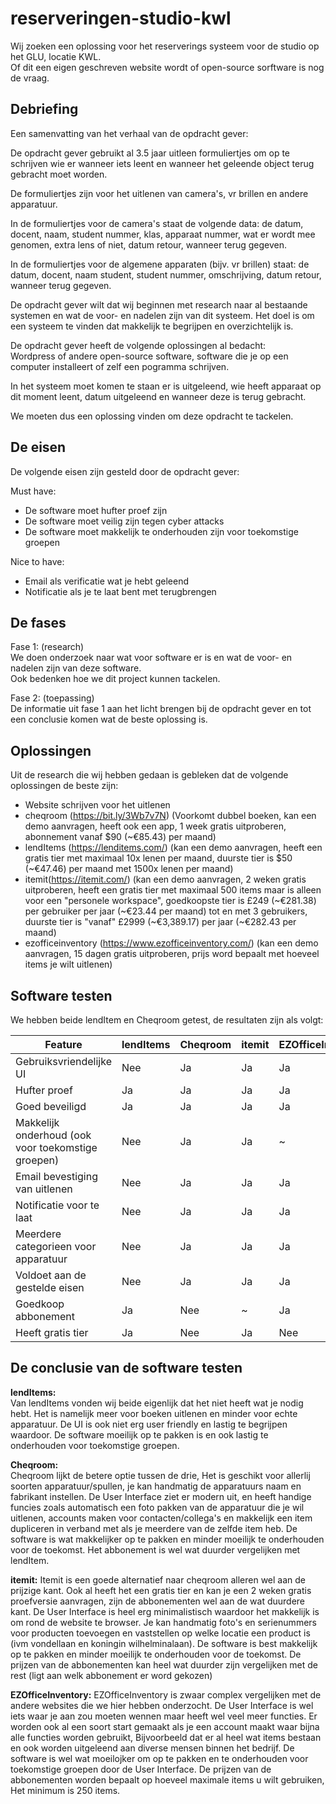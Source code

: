 # reserveringen-studio-kwl
Wij zoeken een oplossing voor het reserverings systeem voor de studio op het GLU, locatie KWL.  
Of dit een eigen geschreven website wordt of open-source sorftware is nog de vraag.  

## Debriefing
Een samenvatting van het verhaal van de opdracht gever:  
  
De opdracht gever gebruikt al 3.5 jaar uitleen formuliertjes om op te schrijven wie er wanneer iets leent en wanneer het geleende object terug gebracht moet worden.  
  
De formuliertjes zijn voor het uitlenen van camera's, vr brillen en andere apparatuur.  
  
In de formuliertjes voor de camera's staat de volgende data: de datum, docent, naam, student nummer, klas, apparaat nummer, wat er wordt mee genomen, extra lens of niet, datum retour, wanneer terug gegeven.  
  
In de formuliertjes voor de algemene apparaten (bijv. vr brillen) staat: de datum, docent, naam student, student nummer, omschrijving, datum retour, wanneer terug gegeven.  
  
De opdracht gever wilt dat wij beginnen met research naar al bestaande systemen en wat de voor- en nadelen zijn van dit systeem.
Het doel is om een systeem te vinden dat makkelijk te begrijpen en overzichtelijk is.  
  
De opdracht gever heeft de volgende oplossingen al bedacht:  
Wordpress of andere open-source software, software die je op een computer installeert of zelf een pogramma schrijven.  
  
In het systeem moet komen te staan er is uitgeleend, wie heeft apparaat op dit moment leent, datum uitgeleend en wanneer deze is terug gebracht.  
  
We moeten dus een oplossing vinden om deze opdracht te tackelen.

## De eisen
De volgende eisen zijn gesteld door de opdracht gever:

Must have:
- De software moet hufter proef zijn
- De software moet veilig zijn tegen cyber attacks
- De software moet makkelijk te onderhouden zijn voor toekomstige groepen 

Nice to have:
- Email als verificatie wat je hebt geleend
- Notificatie als je te laat bent met terugbrengen

<!-- ## Planning
Week 12 dec - 18 dec: Research doen naar software en andere oplossingen  
Week 19 dec - 25 dec: Resultaten van de research aan het licht brengen bij opdracht gever  
Week 26 dec - 1 jan: Kerst vakantie  
Week 2 jan - 8 jan: Kerst vakantie  -->

## De fases
Fase 1: (research)  
We doen onderzoek naar wat voor software er is en wat de voor- en nadelen zijn van deze software.  
Ook bedenken hoe we dit project kunnen tackelen.  
  
Fase 2: (toepassing)  
De informatie uit fase 1 aan het licht brengen bij de opdracht gever en tot een conclusie komen wat de beste oplossing is.  

## Oplossingen
Uit de research die wij hebben gedaan is gebleken dat de volgende oplossingen de beste zijn:
- Website schrijven voor het uitlenen
- cheqroom (https://bit.ly/3Wb7v7N) (Voorkomt dubbel boeken, kan een demo aanvragen, heeft ook een app, 1 week gratis uitproberen, abonnement vanaf $90 (~€85.43) per maand)
- lendItems (https://lenditems.com/) (kan een demo aanvragen, heeft een gratis tier met maximaal 10x lenen per maand, duurste tier is $50 (~€47.46) per maand met 1500x lenen per maand)
- itemit(https://itemit.com/) (kan een demo aanvragen, 2 weken gratis uitproberen, heeft een gratis tier met maximaal 500 items maar is alleen voor een "personele workspace", goedkoopste tier is £249 (~€281.38) per gebruiker per jaar (~€23.44 per maand) tot en met 3 gebruikers, duurste tier is "vanaf" £2999 (~€3,389.17) per jaar (~€282.43 per maand)
- ezofficeinventory (https://www.ezofficeinventory.com/) (kan een demo aanvragen, 15 dagen gratis uitproberen, prijs word bepaalt met hoeveel items je wilt uitlenen)

## Software testen
We hebben beide lendItem en Cheqroom getest, de resultaten zijn als volgt:

| Feature | lendItems | Cheqroom | itemit | EZOfficeInventory |
| ------- | -------- | -------- | -------- | -------- |
| Gebruiksvriendelijke UI | Nee | Ja | Ja | Ja |
| Hufter proef | Ja | Ja | Ja | Ja |
| Goed beveiligd | Ja | Ja | Ja | Ja |
| Makkelijk onderhoud (ook voor toekomstige groepen) | Nee | Ja | Ja | ~ |
| Email bevestiging van uitlenen | Nee | Ja | Ja | Ja | 
| Notificatie voor te laat | Nee | Ja | Ja | Ja |
| Meerdere categorieen voor apparatuur | Nee | Ja | Ja | Ja |
| Voldoet aan de gestelde eisen | Nee | Ja | Ja | Ja |
| Goedkoop abbonement | Ja | Nee | ~ | Ja |
| Heeft gratis tier | Ja | Nee | Ja | Nee |

## De conclusie van de software testen
**lendItems:**  
Van lendItems vonden wij beide eigenlijk dat het niet heeft wat je nodig hebt.
Het is namelijk meer voor boeken uitlenen en minder voor echte apparatuur.
De UI is ook niet erg user friendly en lastig te begrijpen waardoor.
De software moeilijk op te pakken is en ook lastig te onderhouden voor toekomstige groepen.

**Cheqroom:**  
Cheqroom lijkt de betere optie tussen de drie,
Het is geschikt voor allerlij soorten apparatuur/spullen, je kan handmatig de apparatuurs naam en fabrikant instellen.
De User Interface ziet er modern uit, en heeft handige funcies zoals automatisch een foto pakken van de apparatuur die je wil uitlenen, accounts maken voor contacten/collega's en makkelijk een item dupliceren in verband met als je meerdere van de zelfde item heb.
De software is wat makkelijker op te pakken en minder moeilijk te onderhouden voor de toekomst.
Het abbonement is wel wat duurder vergelijken met lendItem.

**itemit:**
Itemit is een goede alternatief naar cheqroom alleren wel aan de prijzige kant.
Ook al heeft het een gratis tier en kan je een 2 weken gratis proefversie aanvragen, zijn de abbonementen wel aan de wat duurdere kant.
De User Interface is heel erg minimalistisch waardoor het makkelijk is om rond de website te browser. Je kan handmatig foto's en serienummers voor producten toevoegen en vaststellen op welke locatie een product is (ivm vondellaan en koningin wilhelminalaan).
De software is best makkelijk op te pakken en minder moeilijk te onderhouden voor de toekomst.
De prijzen van de abbonementen kan heel wat duurder zijn vergelijken met de rest (ligt aan welk abbonement er word gekozen)

**EZOfficeInventory:**
EZOfficeInventory is zwaar complex vergelijken met de andere websites die we hier hebben onderzocht.
De User Interface is wel iets waar je aan zou moeten wennen maar heeft wel veel meer functies. Er worden ook al een soort start gemaakt als je een account maakt waar  bijna alle functies worden gebruikt, Bijvoorbeeld dat er al heel wat items bestaan en ook worden uitgeleend aan diverse mensen binnen het bedrijf.
De software is wel wat moeilojker om op te pakken en te onderhouden voor toekomstige groepen door de User Interface.
De prijzen van de abbonementen worden bepaalt op hoeveel maximale items u wilt gebruiken, Het minimum is 250 items.
